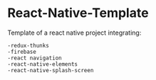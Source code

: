 # React-Native-Template

Template of a react native project integrating:

    -redux-thunks 
    -firebase
    -react navigation
    -react-native-elements
    -react-native-splash-screen

